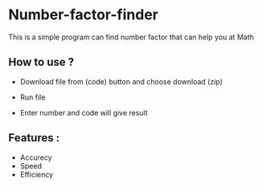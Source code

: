 # Number-factor-finder
This is a simple program can find number factor that can help you at Math


## How to use ?

- Download file from (code) button and choose download (zip)

- Run file

- Enter number and code will give result 

## Features :
- Accurecy
- Speed
- Efficiency
